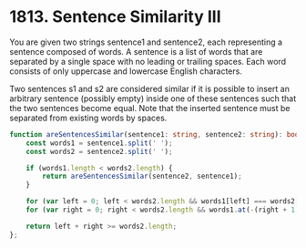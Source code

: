 # 1813. Sentence Similarity III

You are given two strings sentence1 and sentence2, each representing a sentence composed of words. A sentence is a list of words that are separated by a single space with no leading or trailing spaces. Each word consists of only uppercase and lowercase English characters.

Two sentences s1 and s2 are considered similar if it is possible to insert an arbitrary sentence (possibly empty) inside one of these sentences such that the two sentences become equal. Note that the inserted sentence must be separated from existing words by spaces.

```ts
function areSentencesSimilar(sentence1: string, sentence2: string): boolean {
    const words1 = sentence1.split(' ');
    const words2 = sentence2.split(' ');

    if (words1.length < words2.length) {
        return areSentencesSimilar(sentence2, sentence1);
    }

    for (var left = 0; left < words2.length && words1[left] === words2[left]; left++) {}
    for (var right = 0; right < words2.length && words1.at(-(right + 1)) === words2.at(-(right + 1)); right++) {}

    return left + right >= words2.length;
};
```
